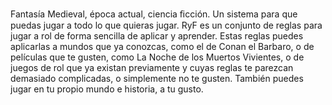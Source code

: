 Fantasía Medieval, época actual, ciencia ﬁcción.
Un sistema para que puedas	jugar	a	todo lo que	quieras	jugar.
RyF es un conjunto de reglas para jugar a rol de forma sencilla de aplicar y aprender. Estas reglas puedes aplicarlas a mundos que ya conozcas, como el de Conan el Barbaro, o de películas que te gusten, como La Noche de los Muertos Vivientes, o de juegos de rol que ya existan previamente y cuyas reglas te parezcan demasiado complicadas, o simplemente no te gusten. También puedes jugar en tu propio mundo e historia, a tu gusto.
